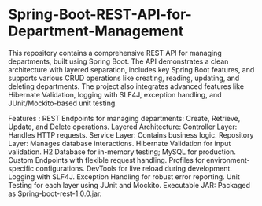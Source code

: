 # Spring-Boot-REST-API-for-Department-Management
This repository contains a comprehensive REST API for managing departments, built using Spring Boot. The API demonstrates a clean architecture with layered separation, includes key Spring Boot features, and supports various CRUD operations like creating, reading, updating, and deleting departments. The project also integrates advanced features like Hibernate Validation, logging with SLF4J, exception handling, and JUnit/Mockito-based unit testing.

Features : 
REST Endpoints for managing departments: Create, Retrieve, Update, and Delete operations.
Layered Architecture:
Controller Layer: Handles HTTP requests.
Service Layer: Contains business logic.
Repository Layer: Manages database interactions.
Hibernate Validation for input validation.
H2 Database for in-memory testing; MySQL for production.
Custom Endpoints with flexible request handling.
Profiles for environment-specific configurations.
DevTools for live reload during development.
Logging with SLF4J.
Exception Handling for robust error reporting.
Unit Testing for each layer using JUnit and Mockito.
Executable JAR: Packaged as Spring-boot-rest-1.0.0.jar.
